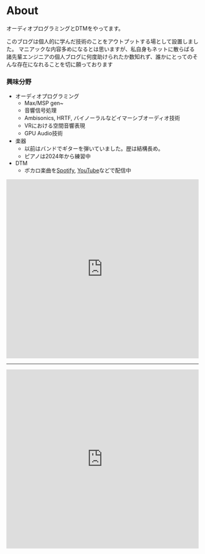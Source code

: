 # About
オーディオプログラミングとDTMをやってます。

このブログは個人的に学んだ技術のことをアウトプットする場として設置しました。
マニアックな内容多めになるとは思いますが、私自身もネットに散らばる諸先輩エンジニアの個人ブログに何度助けられたか数知れず、誰かにとってのそんな存在になれることを切に願っております

### 興味分野
- オーディオプログラミング
  - Max/MSP gen~
  - 音響信号処理
  - Ambisonics, HRTF, バイノーラルなどイマーシブオーディオ技術
  - VRにおける空間音響表現
  - GPU Audio技術
- 楽器
  - 以前はバンドでギターを弾いていました。歴は結構長め。
  - ピアノは2024年から練習中
- DTM
  - ボカロ楽曲を[Spotify](https://open.spotify.com/artist/2JZgxYZrxlHfXYGRoRruon?si=skWqYMu0TAioPRpnmwMzFA), [YouTube](https://www.youtube.com/@koguma2102)などで配信中


<iframe width="100%" height="468" src="https://www.youtube.com/embed/_f7Vze4iiwU?si=CxWJrTzkU9lgBcIr" title="YouTube video player" frameborder="0" allow="accelerometer; autoplay; clipboard-write; encrypted-media; gyroscope; picture-in-picture; web-share" referrerpolicy="strict-origin-when-cross-origin" allowfullscreen></iframe>

---

<iframe width="100%" height="468" src="https://www.youtube.com/embed/cTvhjSL_aNc?si=MlTVuGImixV72RMH" title="YouTube video player" frameborder="0" allow="accelerometer; autoplay; clipboard-write; encrypted-media; gyroscope; picture-in-picture; web-share" referrerpolicy="strict-origin-when-cross-origin" allowfullscreen></iframe>
